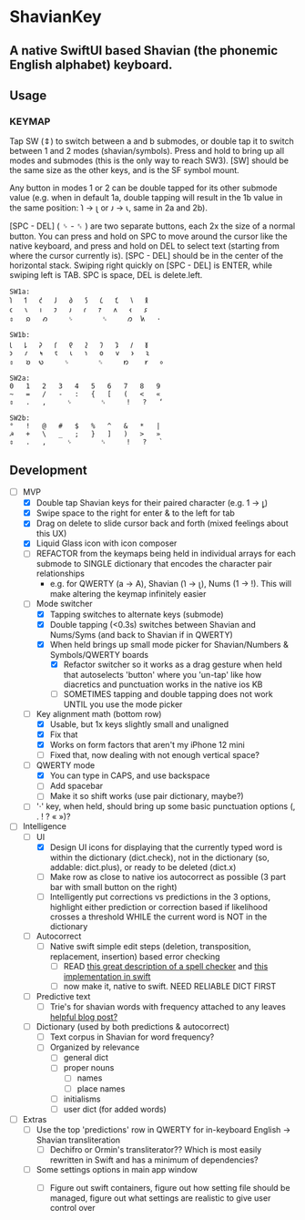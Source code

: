 # ShavianKey
## A native SwiftUI based Shavian (the phonemic English alphabet) keyboard.

## Usage

### KEYMAP
Tap SW (⇕) to switch between a and b submodes, or double tap it to switch between 1 and 2 modes (shavian/symbols). Press and hold to bring up all modes and submodes (this is the only way to reach SW3). [SW] should be the same size as the other keys, and is the SF symbol mount.

Any button in modes 1 or 2 can be double tapped for its other submode value (e.g. when in default 1a, double tapping will result in the 1b value in the same position: 𐑐 -> 𐑚 or 𐑨 -> 𐑧, same in 2a and 2b).

[SPC - DEL] ( ␠ - ␈ ) are two separate buttons, each 2x the size of a normal button. You can press and hold on SPC to move around the cursor like the native keyboard, and press and hold on DEL to select text (starting from where the cursor currently is). [SPC - DEL]  should be in the center of the horizontal stack. Swiping right quickly on [SPC - DEL] is ENTER, while swiping left is TAB. SPC is space, DEL is delete.left.

```
SW1a:
𐑐	𐑑	𐑒	𐑓	𐑔	𐑕	𐑖	𐑗	𐑘	𐑙
𐑤	𐑯	𐑦	𐑲	𐑨	𐑩	𐑳	𐑵	𐑬	𐑭
⇕	𐑸	𐑺     ␠       ␈     𐑼  𐑿   ·

SW1b:
𐑚	𐑛	𐑜	𐑝	𐑞	𐑟	𐑠	𐑡	𐑢	𐑣
𐑮	𐑥	𐑰	𐑱	𐑧	𐑪	𐑴	𐑫	𐑶	𐑷
⇕   𐑹  𐑻     ␠       ␈     𐑽	𐑾	⸰⁠⁠

SW2a:
0	1	2	3	4	5	6	7	8	9
~	=	/	-	:	{	[	(	<	«
⇕	.	,     ␠       ␈     !	?	‘

SW2b:
°	!	@	#	$	%	^	&	*	|
☭	+	\	_	;	}	]	)	>	»
⇕	.	,     ␠       ␈     !	?	`
```

## Development
- [ ] MVP
  - [x] Double tap Shavian keys for their paired character (e.g. 𐑑 -> 𐑛)
  - [x] Swipe space to the right for enter & to the left for tab
  - [x] Drag on delete to slide cursor back and forth (mixed feelings about this UX)
  - [x] Liquid Glass icon with icon composer
  - [ ] REFACTOR from the keymaps being held in individual arrays for each submode to SINGLE dictionary that encodes the character pair relationships
    - e.g.  for QWERTY (a -> A), Shavian (𐑐 -> 𐑚), Nums (1 -> !). This will make altering the keymap infinitely easier
  - [ ] Mode switcher
    - [x] Tapping switches to alternate keys (submode)
    - [x] Double tapping (<0.3s) switches between Shavian and Nums/Syms (and back to Shavian if in QWERTY)
    - [x] When held brings up small mode picker for Shavian/Numbers & Symbols/QWERTY boards
      - [x] Refactor switcher so it works as a drag gesture when held that autoselects 'button'
            where you 'un-tap' like how diacretics and punctuation works in the native ios KB
      - [ ] SOMETIMES tapping and double tapping does not work UNTIL you use the mode picker
  - [ ] Key alignment math (bottom row)
    - [x] Usable, but 1x keys slightly small and unaligned
    - [x] Fix that
    - [x] Works on form factors that aren't my iPhone 12 mini
    - [ ] Fixed that, now dealing with not enough vertical space?
  - [ ] QWERTY mode
    - [x] You can type in CAPS, and use backspace
    - [ ] Add spacebar
    - [ ] Make it so shift works (use pair dictionary, maybe?)
  - [ ] '·' key, when held, should bring up some basic punctuation options (, . ! ? « »)?
- [ ] Intelligence
  - [ ] UI
    - [x] Design UI icons for displaying that the currently typed word is within the dictionary (dict.check), not in the dictionary (so, addable: dict.plus), or ready to be deleted (dict.x)
    - [ ] Make row as close to native ios autocorrect as possible (3 part bar with small button on the right)
    - [ ] Intelligently put corrections vs predictions in the 3 options, highlight either prediction or correction based if likelihood crosses a threshold WHILE the current word is NOT in the dictionary
  - [ ] Autocorrect
    - [ ] Native swift simple edit steps (deletion, transposition, replacement, insertion) based error checking
      - [ ] READ [this great description of a spell checker](https://www.norvig.com/spell-correct.html) and [this implementation in swift](https://airspeedvelocity.net/2015/05/02/spelling/)
      - [ ] now make it, native to swift. NEED RELIABLE DICT FIRST
  - [ ] Predictive text
    - [ ] Trie's for shavian words with frequency attached to any leaves [helpful blog post?](https://holyswift.app/trie-in-swift-autocorrect-data-structure-now-you-know-what-to-blame/)
  - [ ] Dictionary (used by both predictions & autocorrect)
    - [ ] Text corpus in Shavian for word frequency?
    - [ ] Organized by relevance
      - [ ] general dict
      - [ ] proper nouns
        - [ ] names
        - [ ] place names
      - [ ] initialisms
      - [ ] user dict (for added words)
- [ ] Extras
  - [ ] Use the top 'predictions' row in QWERTY for in-keyboard English -> Shavian transliteration
    - [ ] Dechifro or Ormin's transliterator?? Which is most easily rewritten in Swift and has a minimum of dependencies?
  - [ ] Some settings options in main app window
    - [ ] Figure out swift containers, figure out how setting file should be managed, figure out what settings are realistic to give user control over
       



